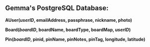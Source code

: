 ## Gemma's PostgreSQL Database:

**AUser(_userID_, emailAddress, passphrase, nickname, photo)**

**Board(_boardID_, boardName, boardType, boardMap, _userID_)**

**Pin(_boardID_, pinid, pinName, pinNotes, pinTag, longitude, latitude)**